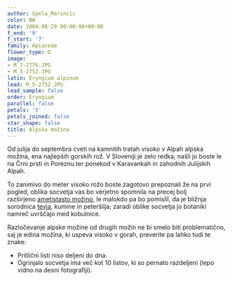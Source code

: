 ```yaml
---
author: Spela_Marincic
color: BW
date: 2004-08-29 00:00:00+00:00
f_end: '9'
f_start: '7'
family: Apiaceae
flower_type: O
image:
- M_7-2776.JPG
- M_5-2752.JPG
latin: Eryngium alpinum
lead: M_5-2752.JPG
lead_sample: false
order: Eryngium
parallel: false
petals: '5'
petals_joined: false
star_shape: false
title: Alpska možina
---
```

Od julija do septembra cveti na kamnitih tratah visoko v Alpah alpska možina, ena najlepših gorskih rož. V Sloveniji je zelo redka, našli jo boste le na Črni prsti in Poreznu ter ponekod v Karavankah in zahodnih Julijskih Alpah.

To zanimivo do meter visoko rožo boste zagotovo prepoznali že na prvi pogled, oblika socvetja vas bo verjetno spomnila na precej bolj razširjeno [ametistasto možino](../../eryngiumamethystinum/ametistasta-možina/), le malokdo pa bo pomislil, da je bližnja sorodnica [tevja](../../hacquetiaepipactis/tevje/), kumine in peteršilja; zaradi oblike socvetja jo botaniki namreč uvrščajo med kobulnice.

Razločevanje alpske možine od drugih možin ne bi smelo biti problematično, saj je edina možina, ki uspeva visoko v gorah, preverite pa lahko tudi te znake:

-   Pritlični listi niso deljeni do dna.
-   Ogrinjalo socvetja ima več kot 10 listov, ki so pernato razdeljeni (lepo vidno na desni fotografiji).
